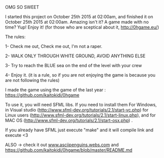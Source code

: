 OMG SO SWEET

I started this project on October 25th 2015 at 02:00am, and finished it on October 25th 2015 at 02:00am. Amazing isn't it? A game made with no time? Yup! Enjoy it! (for those who are sceptical about it, http://0hgame.eu/)

The rules:

1- Check me out, Check me out, I'm not a raper.

2- WALK ONLY THROUGH WHITE GROUND, AVOID ANYTHING ELSE

3- Try to reach the BLUE sea on the end of the level with your crew

4- Enjoy it. (it is a rule, so if you are not enjoying the game is because you are not following the rules)

I made the game using the game of the last year : https://github.com/kaitokidi/0hgame

To use it, you will need SFML libs. If you need to install them For Windows, in Visual studio (http://www.sfml-dev.org/tutorials/2.1/start-vc.php) for Linux users (http://www.sfml-dev.org/tutorials/2.1/start-linux.php), and for MAC OS (http://www.sfml-dev.org/tutorials/2.1/start-osx.php) .

If you already have SFML just execute "make" and it will compile link and execute <3

ALSO -> check it out www.asciipenguins.webs.com and https://github.com/kaitokidi/0hgame/blob/master/README.md
